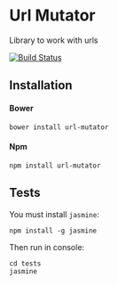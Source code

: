 # Url Mutator

Library to work with urls

[![Build Status](https://travis-ci.org/sokil/url.js.svg?branch=master)](https://travis-ci.org/sokil/url.js)

## Installation

#### Bower
```
bower install url-mutator
```

#### Npm
```
npm install url-mutator
```

## Tests

You must install `jasmine`:
```
npm install -g jasmine
```

Then run in console:
```
cd tests
jasmine
```
